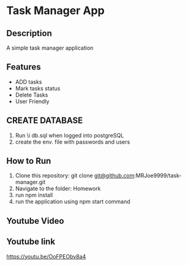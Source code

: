 # Task Manager App

## Description
A simple task manager application

## Features
- ADD tasks
- Mark tasks status
- Delete Tasks
- User Friendly
## CREATE DATABASE
1. Run \i db.sql when logged into postgreSQL
2. create the env. file with passwords and users

## How to Run
1. Clone this repository: git clone git@github.com:MRJoe9999/task-manager.git
2. Navigate to the folder: Homework
3. run npm install 
4. run the application using npm start command
 ## Youtube Video
## Youtube link
https://youtu.be/OoFPEObv8a4

